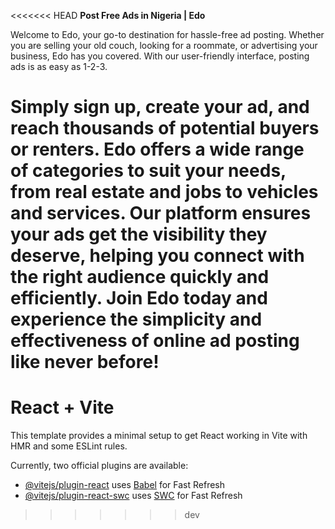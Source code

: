 <<<<<<< HEAD
**Post Free Ads in Nigeria | Edo**

Welcome to Edo, your go-to destination for hassle-free ad posting. Whether you are selling your old couch, looking for a roommate, or advertising your business, Edo has you covered. With our user-friendly interface, posting ads is as easy as 1-2-3.


Simply sign up, create your ad, and reach thousands of potential buyers or renters. Edo offers a wide range of categories to suit your needs, from real estate and jobs to vehicles and services. Our platform ensures your ads get the visibility they deserve, helping you connect with the right audience quickly and efficiently. Join Edo today and experience the simplicity and effectiveness of online ad posting like never before!
=======
# React + Vite

This template provides a minimal setup to get React working in Vite with HMR and some ESLint rules.

Currently, two official plugins are available:

- [@vitejs/plugin-react](https://github.com/vitejs/vite-plugin-react/blob/main/packages/plugin-react/README.md) uses [Babel](https://babeljs.io/) for Fast Refresh
- [@vitejs/plugin-react-swc](https://github.com/vitejs/vite-plugin-react-swc) uses [SWC](https://swc.rs/) for Fast Refresh
>>>>>>> dev
